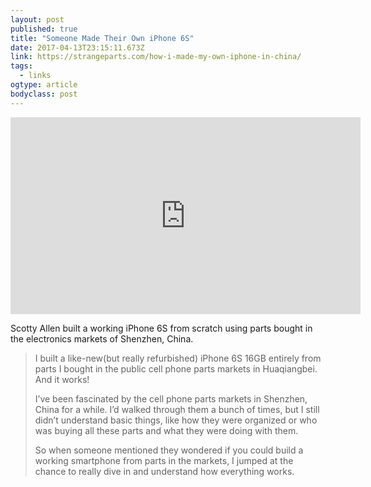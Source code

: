 ```yaml
---
layout: post 
published: true 
title: "Someone Made Their Own iPhone 6S" 
date: 2017-04-13T23:15:11.673Z 
link: https://strangeparts.com/how-i-made-my-own-iphone-in-china/ 
tags:
  - links
ogtype: article 
bodyclass: post 
---
```


<iframe width="560" height="315" src="https://www.youtube.com/embed/leFuF-zoVzA" frameborder="0" allowfullscreen></iframe>

Scotty Allen built a working iPhone 6S from scratch using parts bought in the electronics markets of Shenzhen, China.

> I built a like-new(but really refurbished) iPhone 6S 16GB entirely from parts I bought in the public cell phone parts markets in Huaqiangbei. And it works!
> 
> I’ve been fascinated by the cell phone parts markets in Shenzhen, China for a while. I’d walked through them a bunch of times, but I still didn’t understand basic things, like how they were organized or who was buying all these parts and what they were doing with them.
> 
> So when someone mentioned they wondered if you could build a working smartphone from parts in the markets, I jumped at the chance to really dive in and understand how everything works.
